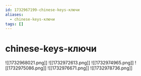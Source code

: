 ```yaml
---
id: 1732967199-chinese-keys-ключи
aliases:
  - chinese-keys-ключи
tags: []
---
```


# chinese-keys-ключи
![[1732968021.png]]
![[1732972613.png]]
![[1732974965.png]]
![[1732975086.png]]
![[1732976671.png]]
![[1732978736.png]]

